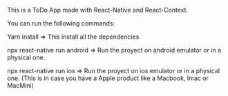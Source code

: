 This is a ToDo App made with React-Native and React-Context.

You can run the following commands: 

Yarn install => This install all the dependencies

npx react-native run android => Run the proyect on android emulator or in a physical one.

npx react-native run ios => Run the proyect on ios emulator or in a physical one. (This is in case you have a Apple product like a Macbook, Imac or MacMini)